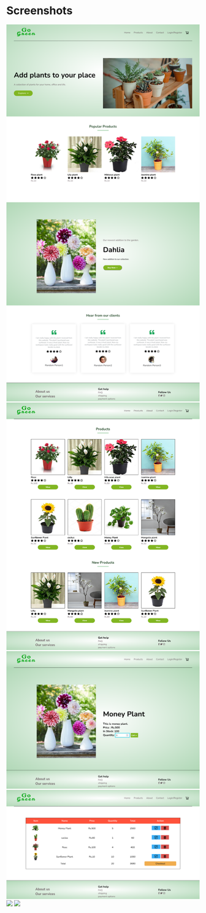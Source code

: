 # Screenshots
<img src = "screenshots/home.png">
<img src = "screenshots/products.png">
<img src = "screenshots/single_product.png">
<img src = "screenshots/cart.png">
<img src = "screenshots/contactus.png">
<img src = "screenshots/aboutus.png">
